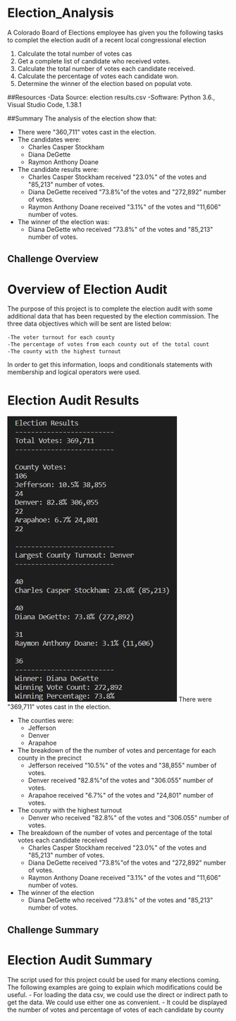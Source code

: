 # Election_Analysis

A Colorado Board of Elections employee has given you the following tasks to complet the election audit of a recent local 
congressional election

1. Calculate the total number of votes cas
2. Get a complete list of candidate who received votes.
3. Calculate the total number of votes each candidate received.
4. Calculate the percentage of votes each candidate won.
5. Determine the winner of the election based on populat vote.

##Resources
-Data Source: election results.csv
-Software: Python 3.6., Visual Studio Code, 1.38.1

##Summary
The analysis of the election show that:
- There were "360,711" votes cast in the election.
- The candidates were:
    - Charles Casper Stockham
    - Diana DeGette
    - Raymon Anthony Doane
- The candidate results were:
    - Charles Casper Stockham received "23.0%" of the votes and "85,213" number of votes.
    - Diana DeGette received "73.8%"of the votes and "272,892" number of votes.
    - Raymon Anthony Doane received "3.1%" of the votes and "11,606" number of votes.
- The winner of the election was:
    - Diana DeGette who received "73.8%" of the votes and "85,213" number of votes.


## Challenge Overview
# Overview of Election Audit

The purpose of this project is to complete the election audit with some additional data that has been requested by the election commission. The three data objectives which will be sent are listed below:

    -The voter turnout for each county
    -The percentage of votes from each county out of the total count
    -The county with the highest turnout
    
In order to get this information, loops and conditionals statements with membership and logical operators were used.

# Election Audit Results
![im_1](election_results.png)
There were "369,711" votes cast in the election.
- The counties were:
    - Jefferson
    - Denver
    - Arapahoe
- The breakdown of the the number of votes and percentage for each county in the precinct
    - Jefferson received "10.5%" of the votes and "38,855" number of votes.
    - Denver received "82.8%"of the votes and "306.055" number of votes.
    - Arapahoe received "6.7%" of the votes and "24,801" number of votes.
- The county with the highest turnout
    - Denver who received "82.8%" of the votes and "306.055" number of votes.
- The breakdown of the number of votes and percentage of the total votes each candidate received
    - Charles Casper Stockham received "23.0%" of the votes and "85,213" number of votes.
    - Diana DeGette received "73.8%"of the votes and "272,892" number of votes.
    - Raymon Anthony Doane received "3.1%" of the votes and "11,606" number of votes.
- The winner of the election
    - Diana DeGette who received "73.8%" of the votes and "85,213" number of votes.
     

## Challenge Summary
# Election Audit Summary
The script used for this project could be used for many elections coming. The following examples are going to explain which modifications could be useful.
    - For loading the data csv, we could use the direct or indirect path to get the data. We could use either one as convenient. 
    - It could be displayed the number of votes and percentage of votes of each candidate by county

